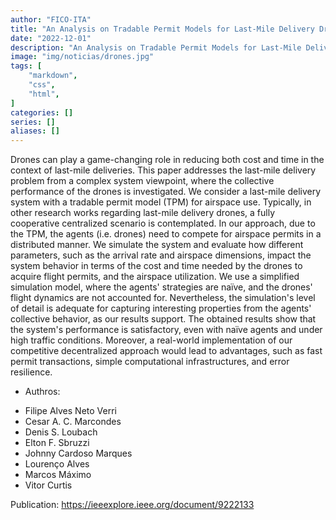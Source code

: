 ```yaml
---
author: "FICO-ITA"
title: "An Analysis on Tradable Permit Models for Last-Mile Delivery Drones"
date: "2022-12-01"
description: "An Analysis on Tradable Permit Models for Last-Mile Delivery Drones"
image: "img/noticias/drones.jpg"
tags: [
    "markdown",
    "css",
    "html",
]
categories: []
series: []
aliases: []
---
```


Drones can play a game-changing role in reducing both cost and time in the context of last-mile deliveries. This paper addresses the last-mile delivery problem from a complex system viewpoint, where the collective performance of the drones is investigated. We consider a last-mile delivery system with a tradable permit model (TPM) for airspace use. Typically, in other research works regarding last-mile delivery drones, a fully cooperative centralized scenario is contemplated. In our approach, due to the TPM, the agents (i.e. drones) need to compete for airspace permits in a distributed manner. We simulate the system and evaluate how different parameters, such as the arrival rate and airspace dimensions, impact the system behavior in terms of the cost and time needed by the drones to acquire flight permits, and the airspace utilization. We use a simplified simulation model, where the agents' strategies are naïve, and the drones' flight dynamics are not accounted for. Nevertheless, the simulation's level of detail is adequate for capturing interesting properties from the agents' collective behavior, as our results support. The obtained results show that the system's performance is satisfactory, even with naïve agents and under high traffic conditions. Moreover, a real-world implementation of our competitive decentralized approach would lead to advantages, such as fast permit transactions, simple computational infrastructures, and error resilience.

* Authros:

- Filipe Alves Neto Verri
- Cesar A. C. Marcondes
- Denis S. Loubach
- Elton F. Sbruzzi
- Johnny Cardoso Marques
- Lourenço Alves
- Marcos Máximo
- Vitor Curtis


Publication: https://ieeexplore.ieee.org/document/9222133
